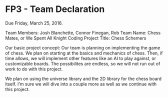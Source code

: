 # FP3 - Team Declaration
Due Friday, March 25, 2016.

Team Members: Josh Blanchette, Connor Finegan, Rob
Team Name:  Chess Mates, or We Spent All Knight Coding
Project Title: Chess Schemers

Our basic project concept: Our team is planning on implementing the game of chess.  We plan on starting at the basics and mechanics of chess.  Then, if time allows, we will implement other features like an AI to play against, or customizable boards.  The possibilites are endless, so we will not run out of work to do with this project.

We plan on using the universe library and the 2D library for the chess board itself.  I'm sure we will dive into a couple more as well as we continue with this project.
